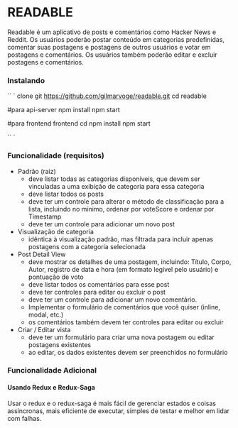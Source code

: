 # READABLE

Readable é um aplicativo de posts e comentários como Hacker News e Reddit. Os usuários poderão postar conteúdo em categorias predefinidas, comentar suas postagens e postagens de outros usuários e votar em postagens e comentários. Os usuários também poderão editar e excluir postagens e comentários.


### Instalando

`` `
clone git https://github.com/gilmarvoge/readable.git
cd readable

#para api-server
npm install
npm start

#para frontend
frontend cd
npm install
npm start

`` `

### Funcionalidade (requisitos)

- Padrão (raiz)
    - deve listar todas as categorias disponíveis, que devem ser vinculadas a uma exibição de categoria para essa categoria
    - deve listar todos os posts
    - deve ter um controle para alterar o método de classificação para a lista, incluindo no mínimo, ordenar por voteScore e ordenar por Timestamp
    - deve ter um controle para adicionar um novo post
- Visualização de categoria
    - idêntica à visualização padrão, mas filtrada para incluir apenas postagens com a categoria selecionada
- Post Detail View
    - deve mostrar os detalhes de uma postagem, incluindo: Título, Corpo, Autor, registro de data e hora (em formato legível pelo usuário) e pontuação de voto
    - deve listar todos os comentários para esse post
    - deve ter controles para editar ou excluir o post
    - deve ter um controle para adicionar um novo comentário.
    - Implementar o formulário de comentários que você quiser (inline, modal, etc.)
    - os comentários também devem ter controles para editar ou excluir
- Criar / Editar vista
    - deve ter um formulário para criar uma nova postagem ou editar postagens existentes
    - ao editar, os dados existentes devem ser preenchidos no formulário

### Funcionalidade Adicional
#### Usando Redux e Redux-Saga
Usar o redux e o redux-saga é mais fácil de gerenciar estados e coisas assíncronas, mais eficiente de executar, simples de testar e melhor em lidar com falhas.